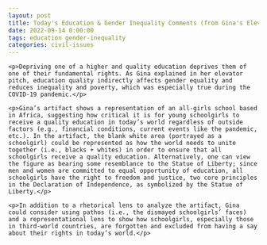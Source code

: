 ```yaml
---
layout: post
title: Today's Education & Gender Inequality Comments (from Gina's Elevator Pitch)
date: 2022-09-14 0:00:00
tags: education gender-inequality
categories: civil-issues
---
```


<div>

    <p>Depriving one of a higher and quality education deprives them of one of their fundamental rights. As Gina explained in her elevator pitch, education quality indirectly affects gender equality and reduces inequality and poverty, which was especially true during the COVID-19 pandemic.</p>

    <p>Gina’s artifact shows a representation of an all-girls school based in Africa, suggesting how critical it is for young schoolgirls to receive a quality education in today’s world regardless of outside factors (e.g., financial conditions, current events like the pandemic, etc.). In the artifact, the blank white area (portrayed as a schoolgirl) could be represented as how the world needs to unite together (i.e., blacks + whites) in order to ensure that all schoolgirls receive a quality education. Alternatively, one can view the figure as bearing some resemblance to the Statue of Liberty; since men and women are committed to equal opportunity of education, all schoolgirls have the right to freedom and justice, two core principles in the Declaration of Independence, as symbolized by the Statue of Liberty.</p>

    <p>In addition to a rhetorical lens to analyze the artifact, Gina could consider using pathos (i.e., the dismayed schoolgirls’ faces) and a representational lens to show how schoolgirls, especially those in third-world countries, are forgotten and excluded from having a say about their rights in today’s world.</p>

</div>
